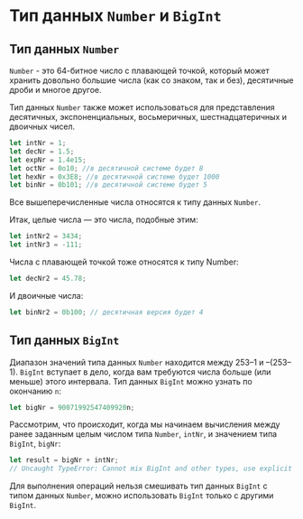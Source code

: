 # Тип данных `Number` и `BigInt`

## Тип данных `Number`

`Number` - это 64-битное число с плавающей точкой, который
может хранить довольно большие числа (как со знаком, так и без), десятичные
дроби и многое другое.

Тип данных `Number` также может использоваться для представления десятичных, экспоненциальных, восьмеричных, шестнадцатеричных и двоичных чисел.

```javascript
let intNr = 1;
let decNr = 1.5;
let expNr = 1.4e15;
let octNr = 0o10; //в десятичной системе будет 8
let hexNr = 0x3E8; //в десятичной системе будет 1000
let binNr = 0b101; //в десятичной системе будет 5
```

Все вышеперечисленные числа относятся к типу данных `Number`.

Итак, целые числа — это числа, подобные этим:

```javascript
let intNr2 = 3434;
let intNr3 = -111;
```

Числа с плавающей точкой тоже относятся к типу Number:

```javascript
let decNr2 = 45.78;
```

И двоичные числа:

```javascript
let binNr2 = 0b100; // десятичная версия будет 4
```

## Тип данных `BigInt`

Диапазон значений типа данных `Number` находится между 253–1 и –(253–1). `BigInt`
вступает в дело, когда вам требуются числа больше (или меньше) этого интервала.
Тип данных `BigInt` можно узнать по окончанию `n`:

```javascript
let bigNr = 90071992547409920n;
```

Рассмотрим, что происходит, когда мы начинаем вычисления между ранее заданным целым числом типа `Number`, `intNr`, и значением типа `BigInt`, `bigNr`:

```javascript
let result = bigNr + intNr;
// Uncaught TypeError: Cannot mix BigInt and other types, use explicit conversions
```

Для выполнения операций нельзя смешивать тип данных `BigInt` с типом данных `Number`,
можно использовать `BigInt` только с другими `BigInt`.
